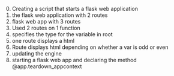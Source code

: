 0. Creating a script that starts a flask web application
1. the flask web application with 2 routes
2. flask web app with 3 routes
3. Used 2 routes on 1 function
4. specifies the type for the variable in root
5. one route displays a html
6. Route displays html depending on whether a var is odd or even
7. updating the engine
8. starting a flask web app and declaring the method @app.teardown_appcontext
